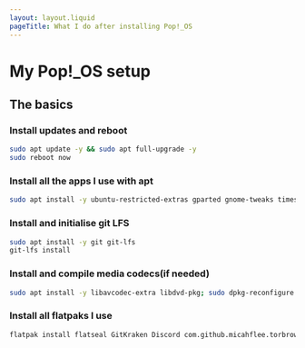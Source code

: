 ```yaml
---
layout: layout.liquid
pageTitle: What I do after installing Pop!_OS
---
```


# My Pop!_OS setup

## The basics

### Install updates and reboot

```bash
sudo apt update -y && sudo apt full-upgrade -y
sudo reboot now
```

### Install all the apps I use with apt

```bash
sudo apt install -y ubuntu-restricted-extras gparted gnome-tweaks timeshift code vlc obs-studio cmatrix cowsay flameshot kazam neovim com.github.tkashkin.gamehub scrcpy    <apps list incomplete>
```

### Install and initialise git LFS
```bash
sudo apt install -y git git-lfs
git-lfs install
```
### Install and compile media codecs(if needed)
```bash
sudo apt install -y libavcodec-extra libdvd-pkg; sudo dpkg-reconfigure libdvd-pkg
```

### Install all flatpaks I use

```bash
flatpak install flatseal GitKraken Discord com.github.micahflee.torbrowser-launcher com.google.AndroidStudio GreenWithEnvy com.unity.UnityHub im.riot.Riot org.gabmus.hydrapaper org.kde.kdenlive org.qbittorrent.qBittorrent
```



